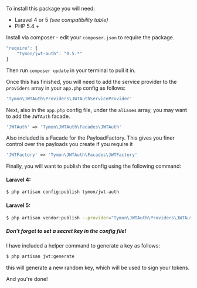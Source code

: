 To install this package you will need:

- Laravel 4 or 5 *(see compatibility table)*
- PHP 5.4 +

Install via composer - edit your `composer.json` to require the package.

```js
"require": {
    "tymon/jwt-auth": "0.5.*"
}
```

Then run `composer update` in your terminal to pull it in.

Once this has finished, you will need to add the service provider to the `providers` array in your `app.php` config as follows:

```php
'Tymon\JWTAuth\Providers\JWTAuthServiceProvider'
```

Next, also in the `app.php` config file, under the `aliases` array, you may want to add the `JWTAuth` facade.

```php
'JWTAuth' => 'Tymon\JWTAuth\Facades\JWTAuth'
```

Also included is a Facade for the PayloadFactory. This gives you finer control over the payloads you create if you require it

```php
'JWTFactory' => 'Tymon\JWTAuth\Facades\JWTFactory'
```

Finally, you will want to publish the config using the following command:

#### Laravel 4:
```bash
$ php artisan config:publish tymon/jwt-auth
```

#### Laravel 5:
```bash
$ php artisan vendor:publish --provider="Tymon\JWTAuth\Providers\JWTAuthServiceProvider"
```

##### **Don't forget to set a secret key in the config file!**

I have included a helper command to generate a key as follows:

```bash
$ php artisan jwt:generate
```

this will generate a new random key, which will be used to sign your tokens.

And you're done!